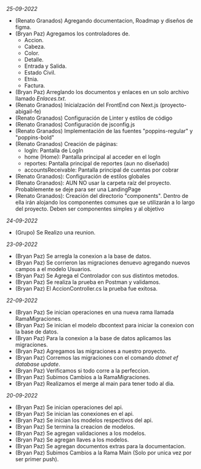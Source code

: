*25-09-2022*
- (Renato Granados) Agregando documentacion, Roadmap y diseños de figma.
- (Bryan Paz) Agregamos los controladores de.
  - Accion.
  - Cabeza.
  - Color.
  - Detalle.
  - Entrada y Salida.
  - Estado Civil.
  - Etnia.
  - Factura.
- (Bryan Paz) Arreglando los documentos y enlaces en un solo archivo llamado *Enlaces.txt*.
- (Renato Granados) Inicialzación del FrontEnd con Next.js (proyecto-abigail-fe)
- (Renato Granados) Configuración de Linter y estilos de código
- (Renato Granados) Configuración de jsconfig.js
- (Renato Granados) Implementación de las fuentes "poppins-regular" y "poppins-bold"
- (Renato Granados) Creación de páginas:
  - logIn: Pantalla de LogIn
  - home (Home): Pantalla principal al acceder en el logIn
  - reportes: Pantalla principal de reportes (aun no diseñado)
  - accountsReceivable: Pantalla principal de cuentas por cobrar
- (Renato Granados): Configuración de estilos globales
- (Renato Granados): AUN NO usar la carpeta raíz del proyecto. Probablemente se deje para ser una LandingPage
- (Renato Granados): Creación del directorio "components". Dentro de ella irán alojando los componentes comunes que se utilizarán a lo largo del proyecto. Deben ser componentes simples y al objetivo

*24-09-2022*
- (Grupo) Se Realizo una reunion.

*23-09-2022*
- (Bryan Paz) Se arregla la conexion a la base de datos.
- (Bryan Paz) Se corrieron las migraciones denuevo agregando nuevos campos a el modelo Usuarios.
- (Bryan Paz) Se Agrega el Controlador con sus distintos metodos.
- (Bryan Paz) Se realiza la prueba en Postman y validamos.
- (Bryan Paz) El AccionController.cs la prueba fue exitosa.

*22-09-2022*
- (Bryan Paz) Se inician operaciones en una nueva rama llamada RamaMigraciones.
- (Bryan Paz) Se inician el modelo dbcontext para iniciar la conexion con la base de datos.
- (Bryan Paz) Para la conexion a la base de datos aplicamos las migraciones.
- (Bryan Paz) Agregamos las migraciones a nuestro proyecto.
- (Bryan Paz) Corremos las migraciones con el comando *dotnet ef database update*.
- (Bryan Paz) Verificamos si todo corre a la perfeccion.
- (Bryan Paz) Subimos Cambios a la RamaMigraciones.
- (Bryan Paz) Realizamos el merge al main para tener todo al dia.

*20-09-2022*
- (Bryan Paz) Se inician operaciones del api.
- (Bryan Paz) Se inician las conexiones en el api.
- (Bryan Paz) Se inician los modelos respectivos del api.
- (Bryan Paz) Se termina la creacion de modelos.
- (Bryan Paz) Se agregan validaciones a los modelos.
- (Bryan Paz) Se agregan llaves a los modelos.
- (Bryan Paz) Se agregan documentos extras para la documentacion.
- (Bryan Paz) Subimos Cambios a la Rama Main (Solo por unica vez por ser primer push).

